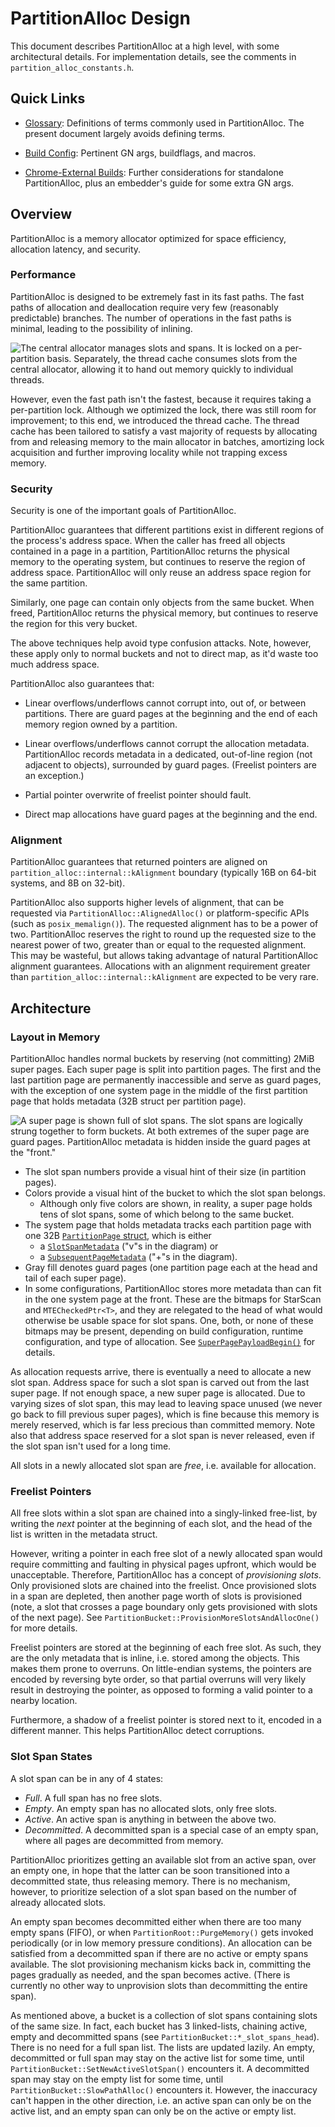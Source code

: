 # PartitionAlloc Design

This document describes PartitionAlloc at a high level, with some architectural
details. For implementation details, see the comments in
`partition_alloc_constants.h`.

## Quick Links

* [Glossary](./glossary.md): Definitions of terms commonly used in
  PartitionAlloc. The present document largely avoids defining terms.

* [Build Config](./build_config.md): Pertinent GN args, buildflags, and
  macros.

* [Chrome-External Builds](./external_builds.md): Further considerations
  for standalone PartitionAlloc, plus an embedder's guide for some extra
  GN args.

## Overview

PartitionAlloc is a memory allocator optimized for space efficiency,
allocation latency, and security.

### Performance

PartitionAlloc is designed to be extremely fast in its fast paths. The fast
paths of allocation and deallocation require very few (reasonably predictable)
branches. The number of operations in the fast paths is minimal, leading to the
possibility of inlining.

![The central allocator manages slots and spans. It is locked on a
  per-partition basis. Separately, the thread cache consumes slots
  from the central allocator, allowing it to hand out memory
  quickly to individual threads.](./dot/layers.png)

However, even the fast path isn't the fastest, because it requires taking
a per-partition lock. Although we optimized the lock, there was still room for
improvement; to this end, we introduced the thread cache.
The thread cache has been tailored to satisfy a vast majority of requests by
allocating from and releasing memory to the main allocator in batches,
amortizing lock acquisition and further improving locality while not trapping
excess memory.

### Security

Security is one of the important goals of PartitionAlloc.

PartitionAlloc guarantees that different partitions exist in different regions
of the process's address space. When the caller has freed all objects contained
in a page in a partition, PartitionAlloc returns the physical memory to the
operating system, but continues to reserve the region of address space.
PartitionAlloc will only reuse an address space region for the same partition.

Similarly, one page can contain only objects from the same bucket.
When freed, PartitionAlloc returns the physical memory, but continues to reserve
the region for this very bucket.

The above techniques help avoid type confusion attacks. Note, however, these
apply only to normal buckets and not to direct map, as it'd waste too much
address space.

PartitionAlloc also guarantees that:

* Linear overflows/underflows cannot corrupt into, out of, or between
  partitions. There are guard pages at the beginning and the end of each memory
  region owned by a partition.

* Linear overflows/underflows cannot corrupt the allocation metadata.
  PartitionAlloc records metadata in a dedicated, out-of-line region (not
  adjacent to objects), surrounded by guard pages. (Freelist pointers are an
  exception.)

* Partial pointer overwrite of freelist pointer should fault.

* Direct map allocations have guard pages at the beginning and the end.

### Alignment

PartitionAlloc guarantees that returned pointers are aligned on
`partition_alloc::internal::kAlignment` boundary (typically 16B on
64-bit systems, and 8B on 32-bit).

PartitionAlloc also supports higher levels of alignment, that can be requested
via `PartitionAlloc::AlignedAlloc()` or platform-specific APIs (such as
`posix_memalign()`). The requested
alignment has to be a power of two. PartitionAlloc reserves the right to round
up the requested size to the nearest power of two, greater than or equal to the
requested alignment. This may be wasteful, but allows taking advantage of
natural PartitionAlloc alignment guarantees. Allocations with an alignment
requirement greater than `partition_alloc::internal::kAlignment` are expected
to be very rare.

## Architecture

### Layout in Memory

PartitionAlloc handles normal buckets by reserving (not committing) 2MiB super
pages. Each super page is split into partition pages.
The first and the last partition page are permanently inaccessible and serve
as guard pages, with the exception of one system page in the middle of the first
partition page that holds metadata (32B struct per partition page).

![A super page is shown full of slot spans. The slot spans are logically
  strung together to form buckets. At both extremes of the super page
  are guard pages. PartitionAlloc metadata is hidden inside the
  guard pages at the "front."](./dot/super-page.png)

* The slot span numbers provide a visual hint of their size (in partition
  pages).
* Colors provide a visual hint of the bucket to which the slot span belongs.
    * Although only five colors are shown, in reality, a super page holds
      tens of slot spans, some of which belong to the same bucket.
* The system page that holds metadata tracks each partition page with one 32B
  [`PartitionPage` struct][PartitionPage], which is either
    * a [`SlotSpanMetadata`][SlotSpanMetadata] ("v"s in the diagram) or
    * a [`SubsequentPageMetadata`][SubsequentPageMetadata] ("+"s in the
      diagram).
* Gray fill denotes guard pages (one partition page each at the head and tail
  of each super page).
* In some configurations, PartitionAlloc stores more metadata than can
  fit in the one system page at the front. These are the bitmaps for
  StarScan and `MTECheckedPtr<T>`, and they are relegated to the head of
  what would otherwise be usable space for slot spans. One, both, or
  none of these bitmaps may be present, depending on build
  configuration, runtime configuration, and type of allocation.
  See [`SuperPagePayloadBegin()`][payload-start] for details.

As allocation requests arrive, there is eventually a need to allocate a new slot
span.
Address space for such a slot span is carved out from the last super page. If
not enough space, a new super page is allocated. Due to varying sizes of slot
span, this may lead to leaving space unused (we never go back to fill previous
super pages), which is fine because this memory is merely reserved, which is far
less precious than committed memory. Note also that address space reserved for a
slot span is never released, even if the slot span isn't used for a long time.

All slots in a newly allocated slot span are *free*, i.e. available for
allocation.

### Freelist Pointers

All free slots within a slot span are chained into a singly-linked free-list,
by writing the *next* pointer at the beginning of each slot, and the head of the
list is written in the metadata struct.

However, writing a pointer in each free slot of a newly allocated span would
require committing and faulting in physical pages upfront, which would be
unacceptable. Therefore, PartitionAlloc has a concept of *provisioning slots*.
Only provisioned slots are chained into the freelist.
Once provisioned slots in a span are depleted, then another page worth of slots
is provisioned (note, a slot that crosses a page boundary only gets
provisioned with slots of the next page). See
`PartitionBucket::ProvisionMoreSlotsAndAllocOne()` for more details.

Freelist pointers are stored at the beginning of each free slot. As such, they
are the only metadata that is inline, i.e. stored among the
objects. This makes them prone to overruns. On little-endian systems, the
pointers are encoded by reversing byte order, so that partial overruns will very
likely result in destroying the pointer, as opposed to forming a valid pointer
to a nearby location.

Furthermore, a shadow of a freelist pointer is stored next to it, encoded in a
different manner. This helps PartitionAlloc detect corruptions.

### Slot Span States

A slot span can be in any of 4 states:
* *Full*. A full span has no free slots.
* *Empty*. An empty span has no allocated slots, only free slots.
* *Active*. An active span is anything in between the above two.
* *Decommitted*. A decommitted span is a special case of an empty span, where
  all pages are decommitted from memory.

PartitionAlloc prioritizes getting an available slot from an active span, over
an empty one, in hope that the latter can be soon transitioned into a
decommitted state, thus releasing memory. There is no mechanism, however, to
prioritize selection of a slot span based on the number of already allocated
slots.

An empty span becomes decommitted either when there are too many empty spans
(FIFO), or when `PartitionRoot::PurgeMemory()` gets invoked periodically (or in
low memory pressure conditions). An allocation can be satisfied from
a decommitted span if there are no active or empty spans available. The slot
provisioning mechanism kicks back in, committing the pages gradually as needed,
and the span becomes active. (There is currently no other way
to unprovision slots than decommitting the entire span).

As mentioned above, a bucket is a collection of slot spans containing slots of
the same size. In fact, each bucket has 3 linked-lists, chaining active, empty
and decommitted spans (see `PartitionBucket::*_slot_spans_head`).
There is no need for a full span list. The lists are updated lazily. An empty,
decommitted or full span may stay on the active list for some time, until
`PartitionBucket::SetNewActiveSlotSpan()` encounters it.
A decommitted span may stay on the empty list for some time,
until `PartitionBucket::SlowPathAlloc()` encounters it. However,
the inaccuracy can't happen in the other direction, i.e. an active span can only
be on the active list, and an empty span can only be on the active or empty
list.

[PartitionPage]: https://source.chromium.org/chromium/chromium/src/+/main:base/allocator/partition_allocator/src/partition_alloc/partition_page.h;l=314;drc=e5b03e85ea180d1d1ab0dec471c7fd5d1706a9e4
[SlotSpanMetadata]: https://source.chromium.org/chromium/chromium/src/+/main:base/allocator/partition_allocator/src/partition_alloc/partition_page.h;l=120;drc=e5b03e85ea180d1d1ab0dec471c7fd5d1706a9e4
[SubsequentPageMetadata]: https://source.chromium.org/chromium/chromium/src/+/main:base/allocator/partition_allocator/src/partition_alloc/partition_page.h;l=295;drc=e5b03e85ea180d1d1ab0dec471c7fd5d1706a9e4
[payload-start]: https://source.chromium.org/chromium/chromium/src/+/35b2deed603dedd4abb37f204d516ed62aa2b85c:base/allocator/partition_allocator/src/partition_alloc/partition_page.h;l=454
